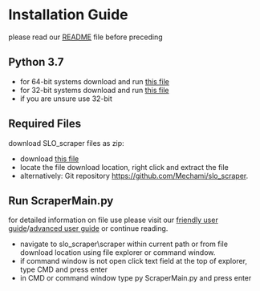 
# Installation Guide

please read our <a href="README.md" target="\_blank">README</a> file before preceding

## Python 3.7

* for 64-bit systems download and run <a href="https://www.python.org/ftp/python/3.7.3/python-3.7.3-amd64-webinstall.exe">this file</a>
* for 32-bit systems download and run <a href="https://www.python.org/ftp/python/3.7.2/python-3.7.2-webinstall.exe">this file</a>
* if you are unsure use 32-bit

## Required Files

download SLO_scraper files as zip:
* download <a href="https://github.com/Mechami/slo_scraper/archive/master.zip">this file</a>
* locate the file download location, right click and extract the file
* alternatively: Git repository <a href="https://github.com/Mechami/slo_scraper">https://github.com/Mechami/slo_scraper</a>.

## Run ScraperMain.py
for detailed information on file use please visit our <a href="User_Guide/editingSLO_Friendly.pdf" target="\_blank">friendly user guide</a>/<a href="User_Guide/editingSLO_Advanced.pdf" target="\_blank">advanced user guide</a> or continue reading.

* navigate to slo_scraper\scraper within current path or from file download location using file explorer or command window.
* if command window is not open click text field at the top of explorer, type CMD and press enter
* in CMD or command window type py ScraperMain.py and press enter
